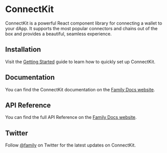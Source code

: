 # ConnectKit

ConnectKit is a powerful React component library for connecting a wallet to your dApp. It supports the most popular connectors and chains out of the box and provides a beautiful, seamless experience.

## Installation

Visit the [Getting Started](https://docs.family.co/connectkit/getting-started) guide to learn how to quickly set up ConnectKit.

## Documentation

You can find the ConnectKit documentation on the [Family Docs website](https://docs.family.co/connectkit).

## API Reference

You can find the full API Reference on the [Family Docs website](https://docs.family.co/connectkit/api-reference).

## Twitter

Follow [@family](https://twitter.com/family) on Twitter for the latest updates on ConnectKit.
